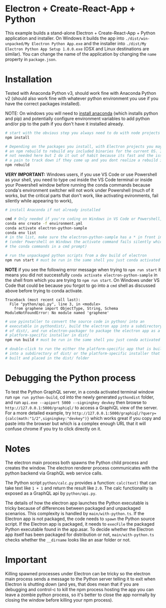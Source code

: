 # Electron + Create-React-App + Python

This example builds a stand-alone Electron + Create-React-App + Python application and installer. On Windows it builds the app into `./dist/win-unpacked/My Electron Python App.exe` and the installer into `./dist/My Electron Python App Setup 1.0.0.exe` (OSX and Linux destinations are similar). You can change the name of the application by changing the `name` property in `package.json`.

# Installation

Tested with Anaconda Python v3, should work fine with Anaconda Python v2 (should also work fine with whatever python environment you use if you have the correct packages installed).

NOTE: On windows you will need to [install anaconda](https://www.anaconda.com/download/) (which installs python and pip) and potentially configure environment variables to add python and/or pip to the path if you don't have it installed already.

```bash
# start with the obvious step you always need to do with node projects
npm install

# Depending on the packages you install, with Electron projects you may need to do 
# an npm rebuild to rebuild any included binaries for the current OS. It's probably
# not needed here but I do it out of habit because its fast and the issues can be
# a pain to track down if they come up and you dont realize a rebuild is needed
npm rebuild
```

**VERY IMPORTANT:** Windows users, if you use VS Code or use Powershell as your shell, you need to type `cmd` inside the VS Code terminal or inside your Powershell window before running the conda commands because conda's environment switcher will not work under Powershell (much of it works, but the critical parts that don't work, like activating evironments, fail silently while appearing to work),

```bash
# install Anaconda if not already installed

cmd # Only needed if you're coding on Windows in VS Code or Powershell, as discussed above
conda env create -f environment.yml
conda activate electron-python-sample
conda env list 
# in the list, make sure the electron-python-sample has a * in front indicating it is activated 
# (under Powershell on Windows the activate command fails silently which is why you needed to run 
# the conda commands in a cmd prompt)

# run the unpackaged python scripts from a dev build of electron
npm run start # must be run in the same shell you just conda activated
```

**NOTE** if you see the following error message when trying to `npm run start` it means you did not successfully `conda activate electron-python-sample` in the shell from which you are trying to `npm run start`. On Windows under VS Code that could be because you forgot to go into a `cmd` shell as discussed above before trying to conda activate.

```
Traceback (most recent call last):
  File "python/api.py", line 3, in <module>
    from graphene import ObjectType, String, Schema
ModuleNotFoundError: No module named 'graphene'
```

```bash
# use pyinstaller to convert the source code in python/ into an 
# executable in pythondist/, build the electron app into a subdirectory 
# of dist/, and run electron-packager to package the electron app as a 
# platform-specific installer in dist/
npm run build # must be run in the same shell you just conda activated

# double-click to run the either the platform-specific app that is built 
# into a subdirectory of dist/ or the platform-specific installer that is 
# built and placed in the dist/ folder
```

# Debugging the Python process

To test the Python GraphQL server, in a conda activated terminal window run `npm run python-build`, cd into the newly generated `pythondist` folder, and run `api.exe --apiport 5000 --signingkey devkey` then browse to `http://127.0.0.1:5000/graphiql/` to access a GraphiQL view of the server. For a more detailed example, try `http://127.0.0.1:5000/graphiql/?query={calc(math:"1/2",signingkey:"devkey")}` which works great if you copy and paste into the browser but which is a complex enough URL that it will confuse chrome if you try to click directly on it.

# Notes

The electron main process both spawns the Python child process and creates the window. The electron renderer process communicates with the python backend via GraphQL web service calls.

The Python script `python/calc.py` provides a function: `calc(text)` that can take text like `1 + 1` and return the result like `2.0`. The calc functionality is exposed as a GraphQL api by `python/api.py`.

The details of how the electron app launches the Python executable is tricky because of differences between packaged and unpackaged scenarios. This complexity is handled by `main/with-python.ts`. If the Electron app is not packaged, the code needs to `spawn` the Python source script. If the Electron app is packaged, it needs to `execFile` the packaged Python executable found in the app.asar. To decide whether the Electron app itself has been packaged for distribution or not, `main/with-python.ts` checks whether the `__dirname` looks like an asar folder or not.

# Important

Killing spawned processes under Electron can be tricky so the electron main process sends a message to the Python server telling it to exit when Electron is shutting down (and yes, that does mean that if you are debugging and control-c to kill the npm process hosting the app you can leave a zombie python process, so it's better to close the app normally by closing the window before killing your npm process).
